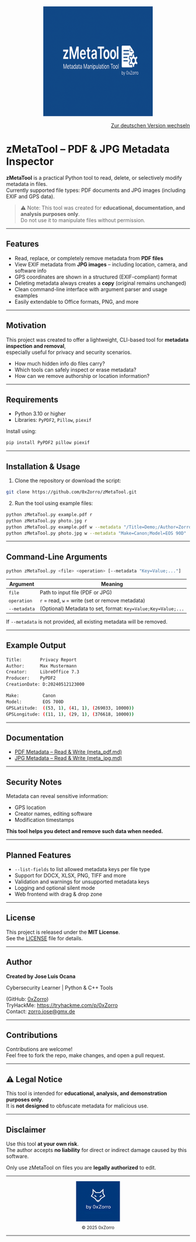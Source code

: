 <p align="center">
  <img src="Banner.png" alt="zMetaTool" width="300"/>
</p>

<p align="right">
  <a href="./README.md">Zur deutschen Version wechseln</a>
</p>

# zMetaTool – PDF & JPG Metadata Inspector

**zMetaTool** is a practical Python tool to read, delete, or selectively modify metadata in files.  
Currently supported file types: PDF documents and JPG images (including EXIF and GPS data).

> ⚠️ Note: This tool was created for **educational, documentation, and analysis purposes only**.  
> Do not use it to manipulate files without permission.

---

## Features

- Read, replace, or completely remove metadata from **PDF files**
- View EXIF metadata from **JPG images** – including location, camera, and software info
- GPS coordinates are shown in a structured (EXIF-compliant) format
- Deleting metadata always creates a **copy** (original remains unchanged)
- Clean command-line interface with argument parser and usage examples
- Easily extendable to Office formats, PNG, and more

---

## Motivation

This project was created to offer a lightweight, CLI-based tool for **metadata inspection and removal**,  
especially useful for privacy and security scenarios.

- How much hidden info do files carry?
- Which tools can safely inspect or erase metadata?
- How can we remove authorship or location information?

---

## Requirements

- Python 3.10 or higher
- Libraries: `PyPDF2`, `Pillow`, `piexif`

Install using:
```bash
pip install PyPDF2 pillow piexif
```

---

## Installation & Usage

1. Clone the repository or download the script:
```bash
git clone https://github.com/0xZorro/zMetaTool.git
```

2. Run the tool using example files:
```bash
python zMetaTool.py example.pdf r
python zMetaTool.py photo.jpg r
python zMetaTool.py example.pdf w --metadata "/Title=Demo;/Author=Zorro"
python zMetaTool.py photo.jpg w --metadata "Make=Canon;Model=EOS 90D"
```

---

## Command-Line Arguments

```bash
python zMetaTool.py <file> <operation> [--metadata "Key=Value;..."]
```

| Argument     | Meaning                                                            |
|--------------|---------------------------------------------------------------------|
| `file`       | Path to input file (PDF or JPG)                                    |
| `operation`  | `r` = read, `w` = write (set or remove metadata)                   |
| `--metadata` | (Optional) Metadata to set, format: `Key=Value;Key=Value;...`       |

If `--metadata` is not provided, all existing metadata will be removed.

---

## Example Output

```bash
Title:       Privacy Report
Author:      Max Mustermann
Creator:     LibreOffice 7.3
Producer:    PyPDF2
CreationDate: D:20240512123000
```

```bash
Make:         Canon
Model:        EOS 700D
GPSLatitude:  ((53, 1), (41, 1), (269033, 10000))
GPSLongitude: ((11, 1), (29, 1), (376618, 10000))
```

---

## Documentation

- [PDF Metadata – Read & Write (meta_pdf.md)](./doc_EN/metaEN_pdf.md)
- [JPG Metadata – Read & Write (meta_jpg.md)](./doc_EN/metaEN_jpg.md)

---

## Security Notes

Metadata can reveal sensitive information:

- GPS location
- Creator names, editing software
- Modification timestamps

**This tool helps you detect and remove such data when needed.**

---

## Planned Features

- `--list-fields` to list allowed metadata keys per file type
- Support for DOCX, XLSX, PNG, TIFF and more
- Validation and warnings for unsupported metadata keys
- Logging and optional silent mode
- Web frontend with drag & drop zone

---

## License

This project is released under the **MIT License**.  
See the [LICENSE](LICENSE) file for details.

---

## Author

**Created by Jose Luis Ocana**

Cybersecurity Learner | Python & C++ Tools

(GitHub: [0xZorro](https://github.com/0xZorro))  
TryHackMe: https://tryhackme.com/p/0xZorro  
Contact: zorro.jose@gmx.de

---

## Contributions

Contributions are welcome!  
Feel free to fork the repo, make changes, and open a pull request.

---

## ⚠️ Legal Notice

This tool is intended for **educational, analysis, and demonstration purposes only**.  
It is **not designed** to obfuscate metadata for malicious use.

---

## Disclaimer

Use this tool **at your own risk**.  
The author accepts **no liability** for direct or indirect damage caused by this software.

Only use zMetaTool on files you are **legally authorized** to edit.

---

<div align="center">
  <img src="brand.png" alt="by 0xZorro" width="120"/>
  <br/>
  <sub>© 2025 0xZorro</sub>
</div>

---